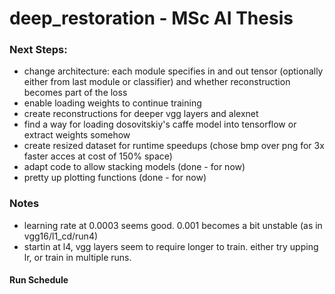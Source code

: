 # deep_restoration - MSc AI Thesis

### Next Steps:
- change architecture: each module specifies in and out tensor (optionally either from last module or classifier) and whether reconstruction becomes part of the loss
- enable loading weights to continue training
- create reconstructions for deeper vgg layers and alexnet
- find a way for loading dosovitskiy's caffe model into tensorflow or extract weights somehow
- create resized dataset for runtime speedups (chose bmp over png for 3x faster acces at cost of 150% space)
- adapt code to allow stacking models (done - for now)
- pretty up plotting functions (done - for now)


### Notes
- learning rate at 0.0003 seems good. 0.001 becomes a bit unstable (as in vgg16/l1_cd/run4)
- startin at l4, vgg layers seem to require longer to train. either try upping lr, or train in multiple runs.


#### Run Schedule

